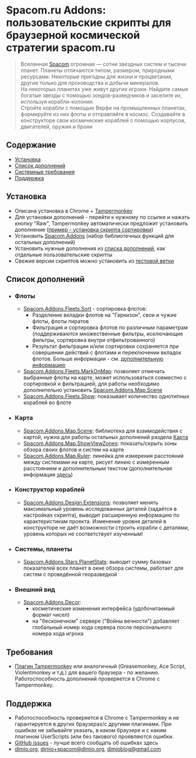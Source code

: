 # Spacom.ru Addons: пользовательские скрипты для браузерной космической стратегии spacom.ru

>Вселенная [Spacom](https://spacom.ru) огромная — сотни звездных систем и тысячи планет. Планеты отличаются типом, размером, природными ресурсами. Некоторые пригодны для жизни и процветания, другие только для производства и добычи минералов.\
На некоторых планетах уже живут другие игроки. Найдите самые богатые звезды с помощью зондов-разведчиков и заселите их, используя корабли-колонии.\
Стройте корабли с помощью Верфи на промышленных планетах, формируйте из них флоты и отправляйте в космос. Создавайте в конструкторе свои космические кораблей с помощью корпусов, двигателей, оружия и брони

## Содержание
+ [Установка](#установка)
+ [Список дополнений](#список-дополнений)
+ [Системные требования](#требования)
+ [Поддержка](#поддержка)

## Установка

* Описана установка в Chrome + [Tampermonkey](http://tampermonkey.net/)
* Для установки дополнений - перейти к нужному по ссылке и нажать кнопку "Raw", Tampermonkey автоматически предложит установить дополнение ([пример - установка скрипта сортировки](./Addons/docs/img/script-install-example.png))
* Установить [Spacom.Addons](./Addons/Addons.user.js) (набор библиотечных функций для остальных дополнений)
* Установить нужные дополнения из [списка дополнений](#список-дополнений), как отдельные пользовательские скрипты
* Свежие версии скриптов можно установить из [тестовой ветки](../../tree/feature)

## Список дополнений

+ ### Флоты
    * [Spacom.Addons.Fleets.Sort](./Addons/Fleets/Sort.user.js) - сортировка флотов:
        - Разделение вкладки флотов на "Гарнизон", свои и чужие флоты, флоты пиратов
        - Фильтрация и сортировка флотов по различным параметрам (поддерживаются множественные фильтры, исключающие фильтры, сортировка внутри отфильтрованного)
        - Результат фильтрации и/или сортировки сохраняется при совершении действий с флотами и переключении вкладок флотов. Больше информации - см. [дополнительную информацию](./Addons/docs/fleets-sort.md)
    * [Spacom.Addons.Fleets.MarkOnMap](./Addons/Fleets/MarkOnMap.user.js): позволяет отмечать выбранные флоты на карте, может использоваться совместно с сортировкой и фильтрацией, для работы необходимо дополнительно установить [Spacom.Addons.Map.Scene](./Addons/Map/Scene.user.js)
    * [Spacom.Addons.Fleets.Show](./Addons/Fleets/Show.user.js): показывает количество однотипных кораблей во флоте

+ ### Карта
    * [Spacom.Addons.Map.Scene](./Addons/Map/Scene.user.js): библиотека для взаимодействия с картой, нужна для работы остальных дополнений раздела [Карта](#карта)
    * [Spacom.Addons.Map.ShowViewZones](./Addons/Map/ShowViewZones.user.js): показать/скрыть зоны обзора своих флотов и систем на карте
    * [Spacom.Addons.Map.Ruler](./Addons/Map/Ruler.user.js): линейка для измерения расстояний между системами на карте, рисует линию с измеренным расстоянием и дополнительным текстом (дополнительная информация [здесь](./Addons/docs/ruler.md))

+ ### Конструктор кораблей
    * [Spacom.Addons.Design.Extensions](./Addons/Design/Extensions.user.js): позволяет менять максимальный уровень исследованных деталей (задаётся в настройках скрипта), выводит расширенную информацию по характеристикам проекта. Изменение уровня деталей в конструкторе не даёт возможности строить корабли с деталями, уровень которых не соответствует изученным!

+ ### Системы, планеты
    * [Spacom.Addons.Stars.PlanetStats](./Addons/Stars/PlanetStats.user.js): выводит сумму базовых показателей всех планет в окне обзора системы, работает для систем с проведённой георазведкой

+ ### Внешний вид
    * [Spacom.Addons.Decor](./Addons/Decor/Decor.user.js):
        - косметические изменения интерфейса (удобочитаемый формат чисел)
        - на "бесконечном" сервере ("Войны вечности") добавляет глобальный номер хода сервера после персонального номера хода игрока

## Требования

* [Плагин Tampermonkey](http://tampermonkey.net/) или аналогичный (Greasemonkey, Ace Script, Violentmonkey и т.д.) для вашего браузера - по желанию. Работоспособность дополнений проверяется в Chrome с Tampermonkey.

## Поддержка

* Работоспособность проверяется в Chrome с Tampermonkey и не гарантируется в других браузерах/с другими плагинами. При ошибках не забывайте указать, в каком браузере и с каким плагином UserScripts (или без такового) проявляются ошибки.
* [GitHub issues](../../issues) - лучше всего сообщать об ошибках здесь
* [dimio.org](http://dimio.org), dimio+spacom@dimio.org, dimioblog@gmail.com
